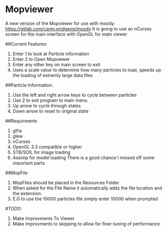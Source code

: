 # Mopviewer
A new version of the Mopviewer for use with moody: https://gitlab.com/carey.pridgeon/moody
It is going to use an nCurses screen for the main interface with OpenGL for main viewer

##Current Features:
1. Enter 1 to look at Particle information
2. Enter 2 to Open Mopviewer
3. Enter any other key on main screen to exit
4. Uses a scale value to determine how many particles to load, speeds up the loading of extremly large data files

##Particle Information:
1. Use the left and right arrow keys to cycle between particles
2. Use 2 to exit program to main menu
3. Up arrow to cycle through states
4. Down arrow to reset to original state

##Requirments
1. glfw
2. glew
3. nCurses
4. OpenGL 3.3 compatible or higher
5. STB/SOIL for image loading
6. Assimp for model loading
There is a good chance I missed off some important parts

##MopFile
1. MopFiles should be placed in the Resources Folder
2. When asked for the File Name it automatically adds the file location and the extension.
3. E.G to use the 10000 particles file simply enter 10000 when prompted

#TODO:
1. Make Improvments To Viewer
2. Make improvments to skipping to allow for finer tuning of performance
